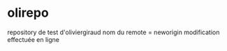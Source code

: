 # olirepo
repository de test d'oliviergiraud
nom du remote = neworigin
modification effectuée en ligne
